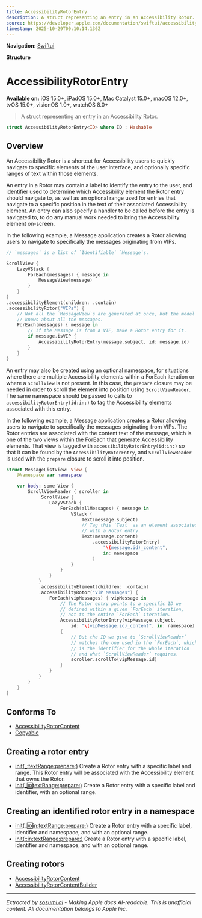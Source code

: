 ```yaml
---
title: AccessibilityRotorEntry
description: A struct representing an entry in an Accessibility Rotor.
source: https://developer.apple.com/documentation/swiftui/accessibilityrotorentry
timestamp: 2025-10-29T00:10:14.136Z
---
```


**Navigation:** [Swiftui](/documentation/swiftui)

**Structure**

# AccessibilityRotorEntry

**Available on:** iOS 15.0+, iPadOS 15.0+, Mac Catalyst 15.0+, macOS 12.0+, tvOS 15.0+, visionOS 1.0+, watchOS 8.0+

> A struct representing an entry in an Accessibility Rotor.

```swift
struct AccessibilityRotorEntry<ID> where ID : Hashable
```

## Overview

An Accessibility Rotor is a shortcut for Accessibility users to quickly navigate to specific elements of the user interface, and optionally specific ranges of text within those elements.

An entry in a Rotor may contain a label to identify the entry to the user, and identifier used to determine which Accessibility element the Rotor entry should navigate to, as well as an optional range used for entries that navigate to a specific position in the text of their associated Accessibility element. An entry can also specify a handler to be called before the entry is navigated to, to do any manual work needed to bring the Accessibility element on-screen.

In the following example, a Message application creates a Rotor allowing users to navigate to specifically the messages originating from VIPs.

```swift
// `messages` is a list of `Identifiable` `Message`s.

ScrollView {
    LazyVStack {
        ForEach(messages) { message in
            MessageView(message)
        }
    }
}
.accessibilityElement(children: .contain)
.accessibilityRotor("VIPs") {
    // Not all the `MessageView`s are generated at once, but the model
    // knows about all the messages.
    ForEach(messages) { message in
        // If the Message is from a VIP, make a Rotor entry for it.
        if message.isVIP {
            AccessibilityRotorEntry(message.subject, id: message.id)
        }
    }
}
```

An entry may also be created using an optional namespace, for situations where there are multiple Accessibility elements within a ForEach iteration or where a `ScrollView` is not present. In this case, the `prepare` closure may be needed in order to scroll the element into position using `ScrollViewReader`. The same namespace should be passed to calls to `accessibilityRotorEntry(id:in:)` to tag the Accessibility elements associated with this entry.

In the following example, a Message application creates a Rotor allowing users to navigate to specifically the messages originating from VIPs. The Rotor entries are associated with the content text of the message, which is one of the two views within the ForEach that generate Accessibility elements. That view is tagged with `accessibilityRotorEntry(id:in:)` so that it can be found by the `AccessibilityRotorEntry`, and `ScrollViewReader` is used with the `prepare` closure to scroll it into position.

```swift
struct MessageListView: View {
    @Namespace var namespace

    var body: some View {
        ScrollViewReader { scroller in
             ScrollView {
                LazyVStack {
                    ForEach(allMessages) { message in
                        VStack {
                            Text(message.subject)
                            // Tag this `Text` as an element associated
                            // with a Rotor entry.
                            Text(message.content)
                                .accessibilityRotorEntry(
                                    "\(message.id)_content",
                                    in: namespace
                                )
                        }
                    }
                }
            }
            .accessibilityElement(children: .contain)
            .accessibilityRotor("VIP Messages") {
                ForEach(vipMessages) { vipMessage in
                    // The Rotor entry points to a specific ID we
                    // defined within a given `ForEach` iteration,
                    // not to the entire `ForEach` iteration.
                    AccessibilityRotorEntry(vipMessage.subject,
                        id: "\(vipMessage.id)_content", in: namespace)
                    {
                        // But the ID we give to `ScrollViewReader`
                        // matches the one used in the `ForEach`, which
                        // is the identifier for the whole iteration
                        // and what `ScrollViewReader` requires.
                        scroller.scrollTo(vipMessage.id)
                    }
                }
            }
        }
    }
}
```

## Conforms To

- [AccessibilityRotorContent](/documentation/swiftui/accessibilityrotorcontent)
- [Copyable](/documentation/Swift/Copyable)

## Creating a rotor entry

- [init(_:textRange:prepare:)](/documentation/swiftui/accessibilityrotorentry/init(_:textrange:prepare:)) Create a Rotor entry with a specific label and range. This Rotor entry will be associated with the Accessibility element that owns the Rotor.
- [init(_:id:textRange:prepare:)](/documentation/swiftui/accessibilityrotorentry/init(_:id:textrange:prepare:)) Create a Rotor entry with a specific label and identifier, with an optional range.

## Creating an identified rotor entry in a namespace

- [init(_:id:in:textRange:prepare:)](/documentation/swiftui/accessibilityrotorentry/init(_:id:in:textrange:prepare:)) Create a Rotor entry with a specific label, identifier and namespace, and with an optional range.
- [init(_:_:in:textRange:prepare:)](/documentation/swiftui/accessibilityrotorentry/init(_:_:in:textrange:prepare:)) Create a Rotor entry with a specific label, identifier and namespace, and with an optional range.

## Creating rotors

- [AccessibilityRotorContent](/documentation/swiftui/accessibilityrotorcontent)
- [AccessibilityRotorContentBuilder](/documentation/swiftui/accessibilityrotorcontentbuilder)

---

*Extracted by [sosumi.ai](https://sosumi.ai) - Making Apple docs AI-readable.*
*This is unofficial content. All documentation belongs to Apple Inc.*
